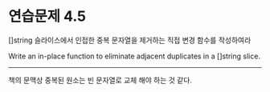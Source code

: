 # 연습문제 4.5

[]string 슬라이스에서 인접한 중복 문자열을 제거하는 직접 변경 함수를 작성하여라

Write an in-place function to eliminate adjacent duplicates in a []string slice.

<hr>

책의 문맥상 중복된 원소는 빈 문자열로 교체 해야 하는 것 같다.